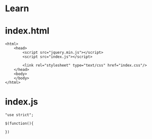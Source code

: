 # Learn

# index.html
````
<html>
    <head>
        <script src="jquery.min.js"></script>
        <script src="index.js"></script>
        
        <link rel="stylesheet" type="text/css" href="index.css"/>
    </head>
    <body>
    </body>
</html>
````

# index.js

````
"use strict";

$(function(){
	
})
````
